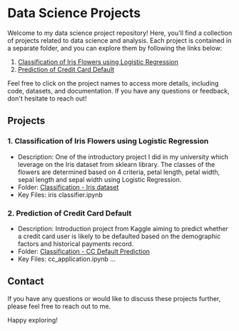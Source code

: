 # Data Science Projects

Welcome to my data science project repository! Here, you'll find a collection of projects related to data science and analysis. Each project is contained in a separate folder, and you can explore them by following the links below:

1. [Classification of Iris Flowers using Logistic Regression](Classification%20-%20Iris%20dataset)
2. [Prediction of Credit Card Default](Classification%20-%20Credit%20Card%20Default)

Feel free to click on the project names to access more details, including code, datasets, and documentation. If you have any questions or feedback, don't hesitate to reach out!

## Projects

### 1. Classification of Iris Flowers using Logistic Regression

- Description: One of the introductory project I did in my university which leverage on the Iris dataset from sklearn library. The classes of the flowers are determined based on 4 criteria, petal length, petal width, sepal length and sepal width using Logistic Regression.
- Folder: [Classification - Iris dataset](Classification%20-%20Iris%20dataset)
- Key Files: iris classifier.ipynb

### 2. Prediction of Credit Card Default

- Description: Introduction project from Kaggle aiming to predict whether a credit card user is likely to be defaulted based on the demographic factors and historical payments record. 
- Folder: [Classification - CC Default Prediction](Classification%20-%20Credit%20Card%20Default)
- Key Files: cc_application.ipynb
...

## Contact

If you have any questions or would like to discuss these projects further, please feel free to reach out to me.

Happy exploring!
